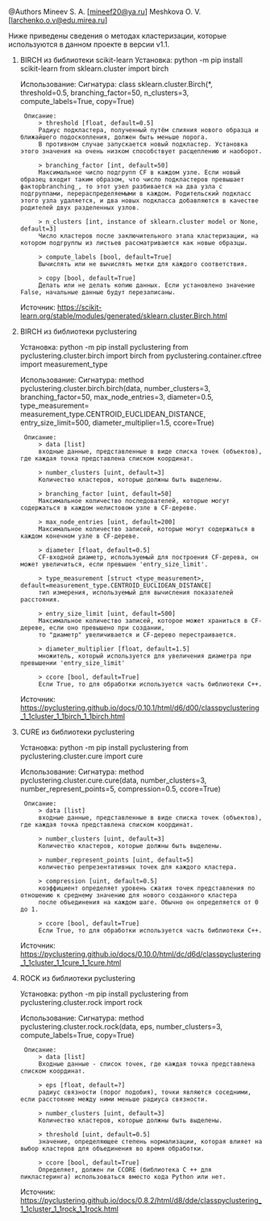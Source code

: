 
@Authors 
		Mineev S. A. [mineef20@ya.ru]
		Meshkova O. V. [larchenko.o.v@edu.mirea.ru]
		
		
Ниже приведены сведения о методах кластеризации, которые используются в данном проекте в версии v1.1.

1. BIRCH из библиотеки scikit-learn
	Установка:
		python -m pip install scikit-learn
		from  sklearn.cluster import birch
		
	Использование:
		Сигнатура: class sklearn.cluster.Birch(*, threshold=0.5, branching_factor=50, n_clusters=3, compute_labels=True, copy=True)
		
		Описание: 
			> threshold [float, default=0.5]
			Радиус подкластера, полученный путём слияния нового образца и ближайшего подоскопления, должен быть меньше порога. 
			В противном случае запускается новый подкластер. Установка этого значения на очень низком способствует расщеплению и наоборот.

			> branching_factor [int, default=50]
			Максимальное число подгрупп CF в каждом узле. Если новый образец входит таким образом, что число подкластеров превышает факторbranching_, то этот узел разбивается на два узла с подгруппами, перераспределяемыми в каждом. Родительский подкласс этого узла удаляется, и два новых подкласса добавляются в качестве родителей двух разделенных узлов.

			> n_clusters [int, instance of sklearn.cluster model or None, default=3]
			Число кластеров после заключительного этапа кластеризации, на котором подгруппы из листьев рассматриваются как новые образцы.

			> compute_labels [bool, default=True]
			Вычислять или не вычислять метки для каждого соответствия.

			> copy [bool, default=True]
			Делать или не делать копию данных. Если установлено значение False, начальные данные будут перезаписаны.
			
	Источник: https://scikit-learn.org/stable/modules/generated/sklearn.cluster.Birch.html
		

2. BIRCH из библиотеки pyclustering

	Установка:
		python -m pip install pyclustering
		from pyclustering.cluster.birch import birch
		from pyclustering.container.cftree import measurement_type
		
	Использование:
		Сигнатура: method pyclustering.cluster.birch.birch(data, number_clusters=3, branching_factor=50, max_node_entries=3, diameter=0.5, 
			type_measurement= measurement_type.CENTROID_EUCLIDEAN_DISTANCE, entry_size_limit=500, diameter_multiplier=1.5, ccore=True)
		
		Описание: 
			> data [list]
			входные данные, представленные в виде списка точек (объектов), где каждая точка представлена списком координат.
			
			> number_clusters [uint, default=3]
			Количество кластеров, которые должны быть выделены.

			> branching_factor [uint, default=50]
			Максимальное количество последователей, которые могут содержаться в каждом нелистовом узле в CF-дереве.

			> max_node_entries [uint, default=200]
			Максимальное количество записей, которые могут содержаться в каждом конечном узле в CF-дереве.
			
			> diameter [float, default=0.5]
			CF-входной диаметр, используемый для построения CF-дерева, он может увеличиться, если превышен 'entry_size_limit'.
			
			> type_measurement [struct <type_measurement>, default=measurement_type.CENTROID_EUCLIDEAN_DISTANCE]
			тип измерения, используемый для вычисления показателей расстояния.

			> entry_size_limit [uint, default=500]
			Максимальное количество записей, которое может храниться в CF-дереве, если оно превышено при создании, 
			то "диаметр" увеличивается и CF-дерево перестраивается.

			> diameter_multiplier [float, default=1.5]
			множитель, который используется для увеличения диаметра при превышении 'entry_size_limit'
			
			> ccore [bool, default=True]
			Если True, то для обработки используется часть библиотеки C++.
			
	Источник:
		https://pyclustering.github.io/docs/0.10.1/html/d6/d00/classpyclustering_1_1cluster_1_1birch_1_1birch.html

3. CURE из библиотеки pyclustering

	Установка:
		python -m pip install pyclustering
		from pyclustering.cluster.cure import cure
		
	Использование:
		Сигнатура: method pyclustering.cluster.cure.cure(data, number_clusters=3, number_represent_points=5, compression=0.5, ccore=True)
		
		Описание: 
			> data [list]
			входные данные, представленные в виде списка точек (объектов), где каждая точка представлена списком координат.
			
			> number_clusters [uint, default=3]
			Количество кластеров, которые должны быть выделены.

			> number_represent_points [uint, default=5]
			количество репрезентативных точек для каждого кластера.

			> compression [uint, default=0.5]
			коэффициент определяет уровень сжатия точек представления по отношению к среднему значению для нового созданного кластера
			после объединения на каждом шаге. Обычно он определяется от 0 до 1.
			
			> ccore [bool, default=True]
			Если True, то для обработки используется часть библиотеки C++.
			
	Источник: https://pyclustering.github.io/docs/0.10.0/html/dc/d6d/classpyclustering_1_1cluster_1_1cure_1_1cure.html

4. ROCK из библиотеки pyclustering

	Установка:
		python -m pip install pyclustering
		from pyclustering.cluster.rock import rock
		
	Использование:
		Сигнатура: method pyclustering.cluster.rock.rock(data, eps, number_clusters=3, compute_labels=True, copy=True)
		
		Описание: 
			> data [list]
			Входные данные - список точек, где каждая точка представлена списком координат.
			
			> eps [float, default=?]
			радиус связности (порог подобия), точки являются соседними, если расстояние между ними меньше радиуса связности.
			
			> number_clusters [uint, default=3]
			Количество кластеров, которые должны быть выделены.

			> threshold [uint, default=0.5]
			значение, определяющее степень нормализации, которая влияет на выбор кластеров для объединения во время обработки.
			
			> ccore [bool, default=True]
			Определяет, должен ли CCORE (библиотека C ++ для пикластеринга) использоваться вместо кода Python или нет.
			
	Источник: https://pyclustering.github.io/docs/0.8.2/html/d8/dde/classpyclustering_1_1cluster_1_1rock_1_1rock.html
	
	